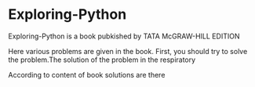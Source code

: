 # Exploring-Python
Exploring-Python is a book pubkished by TATA McGRAW-HILL EDITION

Here various problems are given in the book.
First, you should try to solve the problem.The solution of the problem in the respiratory

According to content of book solutions are there

